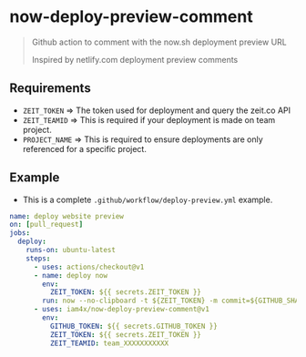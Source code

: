 # now-deploy-preview-comment

> Github action to comment with the now.sh deployment preview URL
>
> Inspired by netlify.com deployment preview comments

## Requirements

* `ZEIT_TOKEN` => The token used for deployment and query the zeit.co API
* `ZEIT_TEAMID` => This is required if your deployment is made on team project.
* `PROJECT_NAME` => This is required to ensure deployments are only referenced for a specific project.

## Example

* This is a complete `.github/workflow/deploy-preview.yml` example.

```yaml
name: deploy website preview
on: [pull_request]
jobs:
  deploy:
    runs-on: ubuntu-latest
    steps:
      - uses: actions/checkout@v1
      - name: deploy now
        env:
          ZEIT_TOKEN: ${{ secrets.ZEIT_TOKEN }}
        run: now --no-clipboard -t ${ZEIT_TOKEN} -m commit=${GITHUB_SHA} -m branch=${GITHUB_REF}
      - uses: iam4x/now-deploy-preview-comment@v1
        env:
          GITHUB_TOKEN: ${{ secrets.GITHUB_TOKEN }}
          ZEIT_TOKEN: ${{ secrets.ZEIT_TOKEN }}
          ZEIT_TEAMID: team_XXXXXXXXXXX
```
